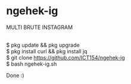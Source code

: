 # ngehek-ig
MULTI BRUTE INSTAGRAM <br><br>

$ pkg update && pkg upgrade <br>
$ pkg install curl && pkg install jq <br>
$ git clone https://github.com/ICT154/ngehek-ig <br>
$ bash ngehek-ig.sh <br>

Done :)
